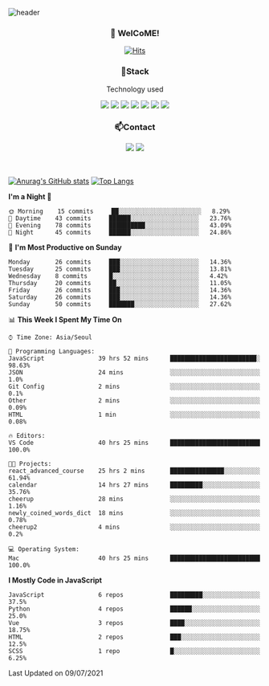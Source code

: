 ![header](https://capsule-render.vercel.app/api?type=waving&color=gradient&height=200&text=Kyungjoon&fontAlign=70&fontAlignY=40&animation=twinkling)

<h3 align="center">👋 WelCoME!</h3>

<div align=center>
  
[![Hits](https://hits.seeyoufarm.com/api/count/incr/badge.svg?url=https%3A%2F%2Fgithub.com%2Fuvula6921&count_bg=%2322BAC9&title_bg=%23827F7F&icon=iconify.svg&icon_color=%2325A27F&title=visits&edge_flat=false)](https://hits.seeyoufarm.com)
  
</div>
<h3 align="center">📌Stack</h3>
<p align="center">Technology used</p>
<div align="center"><img src="https://img.shields.io/badge/HTML5-E34F26?style=flat-square&logo=HTML5&logoColor=white"></img> <img src="https://img.shields.io/badge/CSS3-0A84FF?style=flat-square&logo=CSS3&logoColor=white"></img> <img src="https://img.shields.io/badge/JavaScript-FFCD11?style=flat-square&logo=JavaScript&logoColor=white"></img> <img src="https://img.shields.io/badge/React-00BCF6?style=flat-square&logo=React&logoColor=white"></img> <img src="https://img.shields.io/badge/jQuery-3655FF?style=flat-square&logo=jQuery&logoColor=white"></img> <img src="https://img.shields.io/badge/Ruby-E0115F?style=flat-square&logo=Ruby&logoColor=white"></img> <img src="https://img.shields.io/badge/Python-4B8BBE?style=flat-square&logo=Python&logoColor=white"></img></div>

<h3 align="center">📫Contact</h3>
<div align="center"><a href="https://velog.io/@uvula6921/"><img src="https://img.shields.io/badge/Blog-20c997?style=flat-square&logo=V&logoColor=white"/></a> <a href="pkj6921@gmail.com"><img src="https://img.shields.io/badge/Gmail-EA4335?style=flat-square&logo=Gmail&logoColor=white"/></a></div>
<br>
<br>

[![Anurag's GitHub stats](https://github-readme-stats.vercel.app/api?username=uvula6921&hide=stars,issues&show_icons=true&count_private=true&theme=tokyonight)](https://github.com/anuraghazra/github-readme-stats)
[![Top Langs](https://github-readme-stats.vercel.app/api/top-langs/?username=uvula6921&hide=css,jupyter%20notebook,html&exclude_repo=uvula6921,uvula6921.github.io&layout=compact&langs_count=8)](https://github.com/anuraghazra/github-readme-stats)

<!--START_SECTION:waka-->
**I'm a Night 🦉** 

```text
🌞 Morning    15 commits     ██░░░░░░░░░░░░░░░░░░░░░░░   8.29% 
🌆 Daytime    43 commits     ██████░░░░░░░░░░░░░░░░░░░   23.76% 
🌃 Evening    78 commits     ██████████░░░░░░░░░░░░░░░   43.09% 
🌙 Night      45 commits     ██████░░░░░░░░░░░░░░░░░░░   24.86%

```
📅 **I'm Most Productive on Sunday** 

```text
Monday       26 commits     ███░░░░░░░░░░░░░░░░░░░░░░   14.36% 
Tuesday      25 commits     ███░░░░░░░░░░░░░░░░░░░░░░   13.81% 
Wednesday    8 commits      █░░░░░░░░░░░░░░░░░░░░░░░░   4.42% 
Thursday     20 commits     ██░░░░░░░░░░░░░░░░░░░░░░░   11.05% 
Friday       26 commits     ███░░░░░░░░░░░░░░░░░░░░░░   14.36% 
Saturday     26 commits     ███░░░░░░░░░░░░░░░░░░░░░░   14.36% 
Sunday       50 commits     ███████░░░░░░░░░░░░░░░░░░   27.62%

```


📊 **This Week I Spent My Time On** 

```text
⌚︎ Time Zone: Asia/Seoul

💬 Programming Languages: 
JavaScript               39 hrs 52 mins      ████████████████████████░   98.63% 
JSON                     24 mins             ░░░░░░░░░░░░░░░░░░░░░░░░░   1.0% 
Git Config               2 mins              ░░░░░░░░░░░░░░░░░░░░░░░░░   0.1% 
Other                    2 mins              ░░░░░░░░░░░░░░░░░░░░░░░░░   0.09% 
HTML                     1 min               ░░░░░░░░░░░░░░░░░░░░░░░░░   0.08%

🔥 Editors: 
VS Code                  40 hrs 25 mins      █████████████████████████   100.0%

🐱‍💻 Projects: 
react_advanced_course    25 hrs 2 mins       ███████████████░░░░░░░░░░   61.94% 
calendar                 14 hrs 27 mins      █████████░░░░░░░░░░░░░░░░   35.76% 
cheerup                  28 mins             ░░░░░░░░░░░░░░░░░░░░░░░░░   1.16% 
newly_coined_words_dict  18 mins             ░░░░░░░░░░░░░░░░░░░░░░░░░   0.78% 
cheerup2                 4 mins              ░░░░░░░░░░░░░░░░░░░░░░░░░   0.2%

💻 Operating System: 
Mac                      40 hrs 25 mins      █████████████████████████   100.0%

```

**I Mostly Code in JavaScript** 

```text
JavaScript               6 repos             █████████░░░░░░░░░░░░░░░░   37.5% 
Python                   4 repos             ██████░░░░░░░░░░░░░░░░░░░   25.0% 
Vue                      3 repos             ████░░░░░░░░░░░░░░░░░░░░░   18.75% 
HTML                     2 repos             ███░░░░░░░░░░░░░░░░░░░░░░   12.5% 
SCSS                     1 repo              █░░░░░░░░░░░░░░░░░░░░░░░░   6.25%

```



 Last Updated on 09/07/2021
<!--END_SECTION:waka-->
